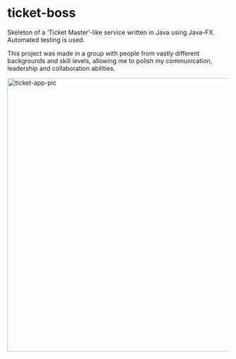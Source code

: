 # ticket-boss
Skeleton of a ‘Ticket Master’-like service written in Java using Java-FX. Automated testing is used.

This project was made in a group with people from vastly different backgrounds and skill levels, allowing me to polish my communication, 
leadership and collaboration abilities.

<img width="624" alt="ticket-app-pic" src="https://user-images.githubusercontent.com/114985386/213411230-ef4c53b4-5886-40bc-8d02-9c42e342683e.png">
